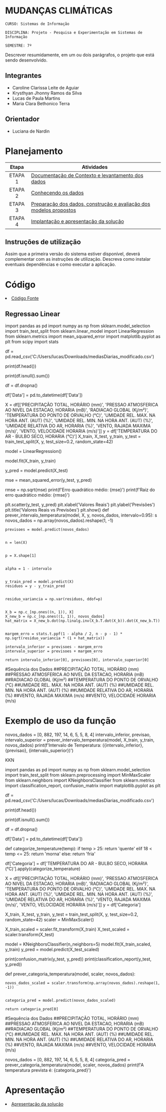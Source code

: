# MUDANÇAS CLIMÁTICAS

`CURSO: Sistemas de Informação`

`DISCIPLINA: Projeto - Pesquisa e Experimentação em Sistemas de Informação`

`SEMESTRE: 7º`

Descrever resumidamente, em um ou dois parágrafos, o projeto que está sendo desenvolvido.

## Integrantes

* Caroline Clarissa Leite de Aguiar
* Krysthyan Jhonny Ramos da Silva
* Lucas de Paula Martins
* Maria Clara Bethonico Terra


## Orientador

* Luciana de Nardin

# Planejamento

| Etapa         | Atividades |
|  :----:   | ----------- |
| ETAPA 1         |[Documentação de Contexto e levantamento dos dados](docs/contexto.md) <br> |
| ETAPA 2         |[Conhecendo os dados](docs/conhecendo-dados.md) <br> |
| ETAPA 3         |[Preparação dos dados, construção e avaliação dos modelos propostos](docs/construindo-modelos.md) |
| ETAPA 4        |[Implantação e apresentação da solução](docs/implantação-apresentacao.md) <br>  |

## Instruções de utilização

Assim que a primeira versão do sistema estiver disponível, deverá complementar com as instruções de utilização. Descreva como instalar eventuais dependências e como executar a aplicação.

# Código

<li><a href="src/README.md"> Código Fonte</a></li>

## Regressao Linear


import pandas as pd
import numpy as np
from sklearn.model_selection import train_test_split
from sklearn.linear_model import LinearRegression
from sklearn.metrics import mean_squared_error
import matplotlib.pyplot as plt
from scipy import stats

df = pd.read_csv('C:/Users/lucas/Downloads/mediasDiarias_modificado.csv')


print(df.head())


print(df.isnull().sum())


df = df.dropna()

df['Data'] = pd.to_datetime(df['Data'])

X = df[['PRECIPITAÇÃO TOTAL, HORÁRIO (mm)', 
        'PRESSAO ATMOSFERICA AO NIVEL DA ESTACAO, HORARIA (mB)', 
        'RADIACAO GLOBAL (Kj/m²)', 
        'TEMPERATURA DO PONTO DE ORVALHO (°C)', 
        'UMIDADE REL. MAX. NA HORA ANT. (AUT) (%)', 
        'UMIDADE REL. MIN. NA HORA ANT. (AUT) (%)', 
        'UMIDADE RELATIVA DO AR, HORARIA (%)', 
        'VENTO, RAJADA MAXIMA (m/s)', 
        'VENTO, VELOCIDADE HORARIA (m/s)']]
y = df['TEMPERATURA DO AR - BULBO SECO, HORARIA (°C)']
X_train, X_test, y_train, y_test = train_test_split(X, y, test_size=0.2, random_state=42)

model = LinearRegression()

model.fit(X_train, y_train)

y_pred = model.predict(X_test)

mse = mean_squared_error(y_test, y_pred)

rmse = np.sqrt(mse)
print(f'Erro quadrático médio: {mse}')
print(f'Raiz do erro quadrático médio: {rmse}')


plt.scatter(y_test, y_pred)
plt.xlabel('Valores Reais')
plt.ylabel('Previsões')
plt.title('Valores Reais vs Previsões')
plt.show()
def prever_intervalo_temperatura(model, X, y, novos_dados, intervalo=0.95):
   s
    novos_dados = np.array(novos_dados).reshape(1, -1)
    
   
    previsoes = model.predict(novos_dados)
    
  
    n = len(X)
    
   
    p = X.shape[1]
    
   
    alpha = 1 - intervalo
    
   
    y_train_pred = model.predict(X)
    residuos = y - y_train_pred
    
   
    residuo_variancia = np.var(residuos, ddof=p)
    
    
    X_b = np.c_[np.ones((n, 1)), X]
    X_new_b = np.c_[np.ones((1, 1)), novos_dados]
    hat_matrix = X_new_b.dot(np.linalg.inv(X_b.T.dot(X_b)).dot(X_new_b.T))
    

    margem_erro = stats.t.ppf(1 - alpha / 2, n - p - 1) * np.sqrt(residuo_variancia * (1 + hat_matrix))
    
    intervalo_inferior = previsoes - margem_erro
    intervalo_superior = previsoes + margem_erro
    
    return intervalo_inferior[0], previsoes[0], intervalo_superior[0]
#Sequência dos Dados
##PRECIPITAÇÃO TOTAL, HORÁRIO (mm)
##PRESSAO ATMOSFERICA AO NIVEL DA ESTACAO, HORARIA (mB)
##RADIACAO GLOBAL (Kj/m²)
##TEMPERATURA DO PONTO DE ORVALHO (°C)
##UMIDADE REL. MAX. NA HORA ANT. (AUT) (%)
##UMIDADE REL. MIN. NA HORA ANT. (AUT) (%)
##UMIDADE RELATIVA DO AR, HORARIA (%)
##VENTO, RAJADA MAXIMA (m/s)
##VENTO, VELOCIDADE HORARIA (m/s)

# Exemplo de uso da função
novos_dados = [0, 882, 197, 14, 6, 5, 5, 8, 4]
intervalo_inferior, previsao, intervalo_superior = prever_intervalo_temperatura(model, X_train, y_train, novos_dados)
print(f'Intervalo de Temperatura: ({intervalo_inferior}, {previsao}, {intervalo_superior})')


KKN

import pandas as pd
import numpy as np
from sklearn.model_selection import train_test_split
from sklearn.preprocessing import MinMaxScaler
from sklearn.neighbors import KNeighborsClassifier
from sklearn.metrics import classification_report, confusion_matrix
import matplotlib.pyplot as plt

df = pd.read_csv('C:/Users/lucas/Downloads/mediasDiarias_modificado.csv')


print(df.head())

print(df.isnull().sum())


df = df.dropna()


df['Data'] = pd.to_datetime(df['Data'])


def categorize_temperature(temp):
    if temp > 25:
        return 'quente'
    elif 18 < temp <= 25:
        return 'morna'
    else:
        return 'fria'

df['Categoria'] = df['TEMPERATURA DO AR - BULBO SECO, HORARIA (°C)'].apply(categorize_temperature)


X = df[['PRECIPITAÇÃO TOTAL, HORÁRIO (mm)', 
        'PRESSAO ATMOSFERICA AO NIVEL DA ESTACAO, HORARIA (mB)', 
        'RADIACAO GLOBAL (Kj/m²)', 
        'TEMPERATURA DO PONTO DE ORVALHO (°C)', 
        'UMIDADE REL. MAX. NA HORA ANT. (AUT) (%)', 
        'UMIDADE REL. MIN. NA HORA ANT. (AUT) (%)', 
        'UMIDADE RELATIVA DO AR, HORARIA (%)', 
        'VENTO, RAJADA MAXIMA (m/s)', 
        'VENTO, VELOCIDADE HORARIA (m/s)']]
y = df['Categoria']

X_train, X_test, y_train, y_test = train_test_split(X, y, test_size=0.2, random_state=42)
scaler = MinMaxScaler()

X_train_scaled = scaler.fit_transform(X_train)
X_test_scaled = scaler.transform(X_test)

model = KNeighborsClassifier(n_neighbors=5)
model.fit(X_train_scaled, y_train)
y_pred = model.predict(X_test_scaled)


print(confusion_matrix(y_test, y_pred))
print(classification_report(y_test, y_pred))

def prever_categoria_temperatura(model, scaler, novos_dados):

    novos_dados_scaled = scaler.transform(np.array(novos_dados).reshape(1, -1))
    
   
    categoria_pred = model.predict(novos_dados_scaled)
    
    return categoria_pred[0]


#Sequência dos Dados
##PRECIPITAÇÃO TOTAL, HORÁRIO (mm)
##PRESSAO ATMOSFERICA AO NIVEL DA ESTACAO, HORARIA (mB)
##RADIACAO GLOBAL (Kj/m²)
##TEMPERATURA DO PONTO DE ORVALHO (°C)
##UMIDADE REL. MAX. NA HORA ANT. (AUT) (%)
##UMIDADE REL. MIN. NA HORA ANT. (AUT) (%)
##UMIDADE RELATIVA DO AR, HORARIA (%)
##VENTO, RAJADA MAXIMA (m/s)
##VENTO, VELOCIDADE HORARIA (m/s)


novos_dados = [0, 882, 197, 14, 6, 5, 5, 8, 4]
categoria_pred = prever_categoria_temperatura(model, scaler, novos_dados)
print(f'A temperatura prevista é: {categoria_pred}')



# Apresentação

<li><a href="presentation/README.md"> Apresentação da solução</a></li>
